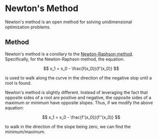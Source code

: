 # Newton's Method

Newton's method is an open method for solving unidimensional optimization problems.

## Method

Newton's method is a corollary to the [Newton-Raphson method](/newton-raphson-method). Specifically, for the Newton-Raphson method, the equation:

$$
x_1 = x_0 - \frac{f(x_0)}{f'(x_0)}
$$

is used to walk along the curve in the direction of the negative slop until a root is found.

Newton's method is slightly different. Instead of leveraging the fact that opposite sides of a root are positive and negative, the opposite sides of a maximum or minimum have opposite slopes. Thus, if we modify the above equation:

$$
x_1 = x_0 - \frac{f'(x_0)}{f''(x_0)}
$$

to walk in the direction of the slope being zero, we can find the minimum/maximum.
